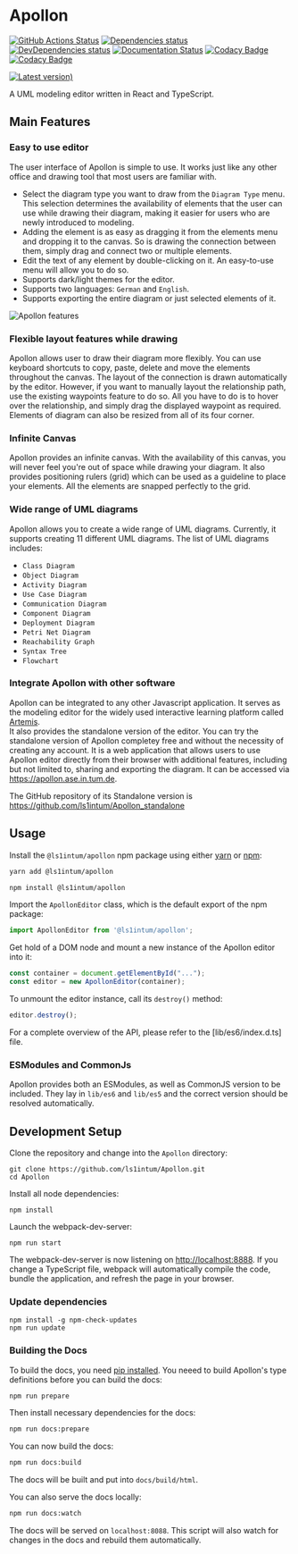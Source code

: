 # Apollon

[![GitHub Actions Status](https://github.com/ls1intum/Apollon/workflows/Build/badge.svg)](https://github.com/ls1intum/Apollon/actions?query=branch%3Adevelop+workflow%3ABuild)
[![Dependencies status](https://img.shields.io/david/ls1intum/Apollon)](package.json)
[![DevDependencies status](https://img.shields.io/david/dev/ls1intum/Apollon)](package.json)
[![Documentation Status](https://readthedocs.org/projects/apollon-library/badge/?version=latest)](https://apollon-library.readthedocs.io/en/latest/?badge=latest)
[![Codacy Badge](https://api.codacy.com/project/badge/Grade/ff48bab36a924471abcf61566563ffe6)](https://app.codacy.com/gh/ls1intum/Apollon?utm_source=github.com&utm_medium=referral&utm_content=ls1intum/Apollon&utm_campaign=Badge_Grade_Dashboard)
[![Codacy Badge](https://app.codacy.com/project/badge/Coverage/9bbbff1e8475480d92c80615ac2eddf6)](https://www.codacy.com/gh/ls1intum/Apollon?utm_source=github.com&utm_medium=referral&utm_content=ls1intum/Apollon&utm_campaign=Badge_Coverage)

[![Latest version)](https://img.shields.io/npm/v/@ls1intum/apollon)](https://www.npmjs.com/package/@ls1intum/apollon)

A UML modeling editor written in React and TypeScript.

## Main Features

### Easy to use editor
The user interface of Apollon is simple to use. 
It works just like any other office and drawing tool that most users are familiar with. 

-   Select the diagram type you want to draw from the `Diagram Type` menu. This selection determines the availability of elements that the user can use while drawing their diagram, making it easier for users who are newly introduced to modeling.
-   Adding the element is as easy as dragging it from the elements menu and dropping it to the canvas. So is drawing the connection between them, simply drag and connect two or multiple elements.
-   Edit the text of any element by double-clicking on it. An easy-to-use menu will allow you to do so.
-   Supports dark/light themes for the editor.
-   Supports two languages: `German` and `English`.
-   Supports exporting the entire diagram or just selected elements of it.

![Apollon features](/docs/images/features.gif "Apollon features")

### Flexible layout features while drawing
Apollon allows user to draw their diagram more flexibly.
You can use keyboard shortcuts to copy, paste, delete and move the elements throughout the canvas.
The layout of the connection is drawn automatically by the editor. 
However, if you want to manually layout the relationship path, use the existing waypoints feature to do so.
All you have to do is to hover over the relationship, and simply drag the displayed waypoint as required. 
Elements of diagram can also be resized from all of its four corner.

### Infinite Canvas
Apollon provides an infinite canvas.
With the availability of this canvas, you will never feel you're out of space while drawing your diagram.
It also provides positioning rulers (grid) which can be used as a guideline to place your elements.
All the elements are snapped perfectly to the grid.

### Wide range of UML diagrams
Apollon allows you to create a wide range of UML diagrams.
Currently, it supports creating 11 different UML diagrams.
The list of UML diagrams includes:
-   `Class Diagram`
-   `Object Diagram`
-   `Activity Diagram`
-   `Use Case Diagram`
-   `Communication Diagram`
-   `Component Diagram`
-   `Deployment Diagram`
-   `Petri Net Diagram`
-   `Reachability Graph`
-   `Syntax Tree`
-   `Flowchart`

### Integrate Apollon with other software
Apollon can be integrated to any other Javascript application.
It serves as the modeling editor for the widely used interactive learning platform called [Artemis](https://artemis.tum.de/).  
It also provides the standalone version of the editor.
You can try the standalone version of Apollon completey free and without the necessity of creating any account. 
It is a web application that allows users to use Apollon editor directly from their browser with additional features, including but not limited to, sharing and exporting the diagram.
It can be accessed via https://apollon.ase.in.tum.de.

The GitHub repository of its Standalone version is https://github.com/ls1intum/Apollon_standalone

## Usage

Install the `@ls1intum/apollon` npm package using either [yarn](https://yarnpkg.com/) or [npm](https://www.npmjs.com/):

```sh
yarn add @ls1intum/apollon
```

```sh
npm install @ls1intum/apollon
```

Import the `ApollonEditor` class, which is the default export of the npm package:

```js
import ApollonEditor from '@ls1intum/apollon';
```

Get hold of a DOM node and mount a new instance of the Apollon editor into it:

```js
const container = document.getElementById("...");
const editor = new ApollonEditor(container);
```

To unmount the editor instance, call its `destroy()` method:

```js
editor.destroy();
```

For a complete overview of the API, please refer to the [lib/es6/index.d.ts] file.

### ESModules and CommonJs

Apollon provides both an ESModules, as well as CommonJS version to be included.
They lay in `lib/es6` and `lib/es5` and the correct version should be resolved automatically.

## Development Setup

Clone the repository and change into the `Apollon` directory:

```
git clone https://github.com/ls1intum/Apollon.git
cd Apollon
```

Install all node dependencies:

```
npm install
```

Launch the webpack-dev-server:

```
npm run start
```

The webpack-dev-server is now listening on [http://localhost:8888](http://localhost:8888). If you change a TypeScript file, webpack will automatically compile the code, bundle the application, and refresh the page in your browser.

### Update dependencies

```
npm install -g npm-check-updates
npm run update
```

### Building the Docs

To build the docs, you need [pip installed](https://pip.pypa.io/en/stable/installation/#). You neeed to build Apollon's type definitions before you can build the docs:

```bash
npm run prepare
```

Then install necessary dependencies for the docs:

```bash
npm run docs:prepare
```

You can now build the docs:

```bash
npm run docs:build
```

The docs will be built and put into `docs/build/html`.

You can also serve the docs locally:

```bash
npm run docs:watch
```

The docs will be served on `localhost:8088`. This script will also watch for changes in the docs and rebuild them automatically.
